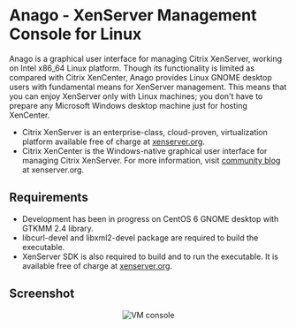 # Anago - XenServer Management Console for Linux

Anago is a graphical user interface for managing Citrix XenServer, working on Intel x86\_64 Linux platform.
Though its functionality is limited as compared with Citrix XenCenter, Anago provides Linux GNOME desktop users with fundamental means for XenServer management.
This means that you can enjoy XenServer only with Linux machines; you don't have to prepare any Microsoft Windows desktop machine just for hosting XenCenter.

* Citrix XenServer is an enterprise-class, cloud-proven, virtualization platform available free of charge at [xenserver.org](https://xenserver.org/).
* Citrix XenCenter is the Windows-native graphical user interface for managing Citrix XenServer. For more information, visit [community blog](https://xenserver.org/partners/developing-products-for-xenserver/21-xencenter-development/88-xc-dev-home.html) at xenserver.org.

## Requirements

* Development has been in progress on CentOS 6 GNOME desktop with GTKMM 2.4 library.
* libcurl-devel and libxml2-devel package are required to build the executable.
* XenServer SDK is also required to build and to run the executable. It is available free of charge at [xenserver.org](https://xenserver.org/).

## Screenshot

<p align="center">
  <img src="http://www.hideakin.com/img/c6d2f2b3-5323-4504-861e-2eb7bea5695f.png" alt="VM console"/>
</p>
